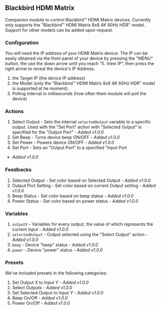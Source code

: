 ## Blackbird HDMI Matrix

Companion module to control Blackbird™ HDMI Matrix devices. Currently only supports the "Blackbird™ HDMI Matrix 8x8 4K 60Hz HDR" model. Support for other models can be added upon request.

### Configuration

You will need the IP address of your HDMI Matrix device. The IP can be easily obtained via
the front panel of your device by pressing the "MENU" button, the use the down arrow until you reach "5. View IP", then press the right arrow to reveal the device's IP Address.

1. the Target IP (the device IP address)
2. the Model (only the "Blackbird™ HDMI Matrix 8x8 4K 60Hz HDR" model is supported at he moment).
3. Polling Interval in milliseconds (how often them module will poll the device)

### Actions

1. Select Output - Sets the internal `selectedOutput` variable to a specific output. Used with the "Set Port" action with "Selected Output" is specified for the "Output Port" - _Added v1.0.0_
2. Set Beep - Turns device beep ON/OFF - _Added v1.0.0_
3. Set Power - Powers device ON/OFF - _Added v1.0.0_
4. Set Port - Sets an "Output Port" to a specified "Input Port

- _Added v1.0.0_

### Feedbacks

1. Selected Output - Set color based on Selected Output - _Added v1.0.0_
2. Output Port Setting - Set color based on current Output setting - _Added v1.0.0_
3. Beep Status - Set color based on beep status - _Added v1.0.0_
4. Power Status - Set color based on power status - _Added v1.0.0_

### Variables

1. `outputX` - Variables for every output, the value of which represents the current input - _Added v1.0.0_
2. `selectedOutput` - Output selected using the "Select Output" action - _Added v1.0.0_
3. `beep` - Device "beep" status - _Added v1.0.0_
4. `power` - Device "power" status - _Added v1.0.0_

### Presets

We've included presets in the following categories:

1. Set Output _X_ to Input _Y_ - _Added v1.0.0_
2. Select Outputs - _Added v1.0.0_
3. Set Selected Output to Input _Y_ - _Added v1.0.0_
4. Beep On/Off - _Added v1.0.0_
5. Power On/Off - _Added v1.0.0_
